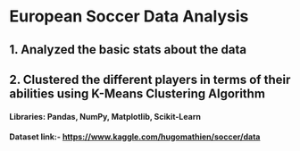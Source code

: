 # European Soccer Data Analysis

## 1. Analyzed the basic stats about the data
## 2. Clustered the different players in terms of their abilities using K-Means Clustering Algorithm

#### Libraries: Pandas, NumPy, Matplotlib, Scikit-Learn
#### Dataset link:- https://www.kaggle.com/hugomathien/soccer/data


